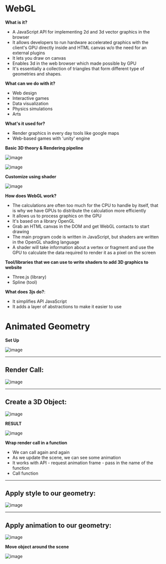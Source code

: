 # WebGL

**What is it?**
- A JavaScript API for implementing 2d and 3d vector graphics in the browser
- It allows developers to run hardware accelerated graphics with the client's GPU directly inside and HTML canvas w/o the need for an external plugins
- It lets you draw on canvas
- Enables 3d in the web browser which made possible by GPU
- It's essentially a collection of triangles that form different type of geometries and shapes.

**What can we do with it?**
- Web design
- Interactive games
- Data visualization
- Physics simulations
- Arts

**What's it used for?**
- Render graphics in every day tools like google maps
- Web-based games with 'unity' engine

**Basic 3D theory & Rendering pipeline**

![image](https://github.com/asyikin22/three.js-basics/assets/148519441/b4fc4383-c354-4131-b263-4a976cf06353)

![image](https://github.com/asyikin22/three.js-basics/assets/148519441/5d1f7d5e-3726-4c7d-af7d-246c7871a394)

**Customize using shader**

![image](https://github.com/asyikin22/three.js-basics/assets/148519441/fb0250de-12ae-4698-a3d0-a11a32f3e46f)

**How does WebGL work?**
- The calculations are often too much for the CPU to handle by itself, that is why we have GPUs to distribute the calculation more efficiently
- It allows us to process graphics on the GPU
- It's based on a library OpenGL
- Grab an HTML canvas in the DOM and get WebGL contacts to start drawing
- The main program code is written in JavaScript, but shaders are written in the OpenGL shading language
- A shader will take information about a vertex or fragment and use the GPU to calculate the data required to render it as a pixel on the screen


**Tool/libraries that we can use to write shaders to add 3D graphics to website**
- Three.js (library)
- Spline (tool)

**What does 3js do?**:
- It simplifies API JavaScript
- It adds a layer of abstractions to make it easier to use 


# Animated Geometry

**Set Up**

![image](https://github.com/asyikin22/three.js-basics/assets/148519441/fcd38c32-14ca-494d-b45b-1ea67b6764a7)

-----------------
**Render Call**:
-----------------

![image](https://github.com/asyikin22/three.js-basics/assets/148519441/ddd64550-1822-449a-98b1-d77d5cfec044)

-----------------
**Create a 3D Object**:
-----------------

![image](https://github.com/asyikin22/three.js-basics/assets/148519441/906cb0c5-c90b-4e03-b427-f23df72cb063)

**RESULT**

![image](https://github.com/asyikin22/three.js-basics/assets/148519441/5512b583-cbcd-483b-a6b0-8bd656306f5d)

**Wrap render call in a function**
- We can call again and again
- As we update the scene, we can see some animation
- It works with API - request animation frame - pass in the name of the function
- Call function

-----------------
**Apply style to our geometry**:
-----------------

![image](https://github.com/asyikin22/three.js-basics/assets/148519441/29f383a4-c703-4fa3-874b-ee6f20b8cd9e)


-----------------
**Apply animation to our geometry**:
-----------------

![image](https://github.com/asyikin22/three.js-basics/assets/148519441/ba151ad2-267b-4b99-ad31-7df5ae710884)

**Move object around the scene**

![image](https://github.com/asyikin22/three.js-basics/assets/148519441/2f4b8d08-e823-4c47-aa80-efff16c38262)







